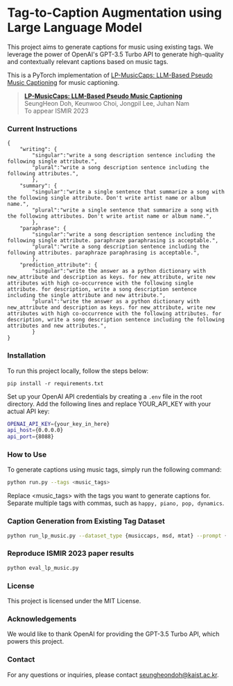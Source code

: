 # Tag-to-Caption Augmentation using Large Language Model

This project aims to generate captions for music using existing tags. We leverage the power of OpenAI's GPT-3.5 Turbo API to generate high-quality and contextually relevant captions based on music tags.

This is a PyTorch implementation of [LP-MusicCaps: LLM-Based Pseudo Music Captioning](#) for music captioning.

> [**LP-MusicCaps: LLM-Based Pseudo Music Captioning**](#)   
> SeungHeon Doh, Keunwoo Choi, Jongpil Lee, Juhan Nam   
> To appear ISMIR 2023   


### Current Instructions
```
{
    "writing": {
        "singular":"write a song description sentence including the following single attribute.",
        "plural":"write a song description sentence including the following attributes.",
        },
    "summary": {
        "singular":"write a single sentence that summarize a song with the following single attribute. Don't write artist name or album name.",
        "plural":"write a single sentence that summarize a song with the following attributes. Don't write artist name or album name.",
        },
    "paraphrase": {
        "singular":"write a song description sentence including the following single attribute. paraphraze paraphrasing is acceptable.",
        "plural":"write a song description sentence including the following attributes. paraphraze paraphrasing is acceptable.",
        },
    "prediction_attribute": {
        "singular":"write the answer as a python dictionary with new_attribute and description as keys. for new_attribute, write new attributes with high co-occurrence with the following single attribute. for description, write a song description sentence including the single attribute and new attribute.",
        "plural":"write the answer as a python dictionary with new_attribute and description as keys. for new_attribute, write new attributes with high co-occurrence with the following attributes. for description, write a song description sentence including the following attributes and new attributes.",
        }
}
```

### Installation
To run this project locally, follow the steps below:

```
pip install -r requirements.txt
```
Set up your OpenAI API credentials by creating a `.env` file in the root directory. Add the following lines and replace YOUR_API_KEY with your actual API key:

```bash
OPENAI_API_KEY={your_key_in_here}
api_host={0.0.0.0}
api_port={8088}
```


### How to Use
To generate captions using music tags, simply run the following command:

```bash
python run.py --tags <music_tags>
```

Replace <music_tags> with the tags you want to generate captions for. Separate multiple tags with commas, such as `happy, piano, pop, dynamics`.

### Caption Generation from Existing Tag Dataset

```bash
python run_lp_music.py --dataset_type {musiccaps, msd, mtat} --prompt {writing, summary, paraphrase, prediction_attribute}
```

### Reproduce ISMIR 2023 paper results

```bash
python eval_lp_music.py
```

### License
This project is licensed under the MIT License.

### Acknowledgements
We would like to thank OpenAI for providing the GPT-3.5 Turbo API, which powers this project.

### Contact
For any questions or inquiries, please contact seungheondoh@kaist.ac.kr.